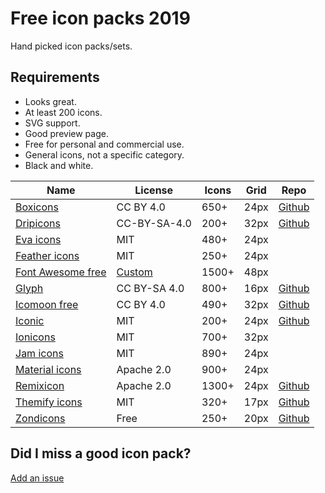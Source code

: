 # Free icon packs 2019

Hand picked icon packs/sets.

## Requirements

- Looks great.
- At least 200 icons.
- SVG support.
- Good preview page.
- Free for personal and commercial use.
- General icons, not a specific category.
- Black and white.

| Name                                                                | License                                   | Icons | Grid | Repo
| ----                                                                | ----------------------------------------- | ----- | ---- | ----
| [Boxicons](https://boxicons.com/)                                   | CC BY 4.0                                 | 650+  | 24px | [Github](https://github.com/atisawd/boxicons)
| [Dripicons](http://demo.amitjakhu.com/dripicons/)                   | CC-BY-SA-4.0                              | 200+  | 32px | [Github](https://github.com/amitjakhu/dripicons)
| [Eva icons](https://akveo.github.io/eva-icons/#/)                   | MIT                                       | 480+  | 24px |
| [Feather icons](https://feathericons.com/)                          | MIT                                       | 250+  | 24px |
| [Font Awesome free](https://fontawesome.com/icons?d=gallery&m=free) | [Custom](https://fontawesome.com/license) | 1500+ | 48px |
| [Glyph](https://glyph.smarticons.co/)                               | CC BY-SA 4.0                              | 800+  | 16px | [Github](https://github.com/frexy/glyph-iconset)
| [Icomoon free](https://icomoon.io/#preview-free)                    | CC BY 4.0                                 | 490+  | 32px | [Github](https://github.com/Keyamoon/IcoMoon-Free)
| [Iconic](https://useiconic.com/open)                                | MIT                                       | 200+  | 24px | [Github](https://github.com/iconic/open-iconic)
| [Ionicons](https://ionicons.com/)                                   | MIT                                       | 700+  | 32px |
| [Jam icons](https://jam-icons.com/)                                 | MIT                                       | 890+  | 24px |
| [Material icons](https://material.io/tools/icons/?style=baseline)   | Apache 2.0                                | 900+  | 24px |
| [Remixicon](https://remixicon.com/)                                 | Apache 2.0                                | 1300+ | 24px | [Github](https://github.com/Remix-Design/remixicon)
| [Themify icons](https://themify.me/themify-icons)                   | MIT                                       | 320+  | 17px | [Github](https://github.com/lykmapipo/themify-icons)
| [Zondicons](http://www.zondicons.com/icons.html)                    | Free                                      | 250+  | 20px | [Github](https://github.com/dukestreetstudio/zondicons)

## Did I miss a good icon pack?

[Add an issue](https://github.com/jenstornell/free-icon-packs/issues)
